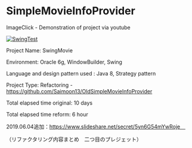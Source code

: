 # SimpleMovieInfoProvider

ImageClick - Demonstration of project via youtube

[![SwingTest](http://img.youtube.com/vi/sqHn9i6pRfg/0.jpg)](http://www.youtube.com/watch?v=sqHn9i6pRfg "SwingTest")

Project Name: SwingMovie

Environment: Oracle 6g, WindowBuilder, Swing

Language and design pattern used : Java 8, Strategy pattern

Project Type: Refactoring - https://github.com/Saimoon13/OldSimpleMovieInfoProvider

Total elapsed time original: 10 days

Total elapsed time reform: 6 hour

2019.06.04追加：https://www.slideshare.net/secret/5yn6G54mYwRoje　
  
  （リファクタリング内容まとめ　二つ目のプレジェット）
